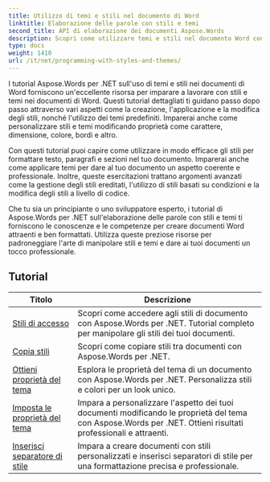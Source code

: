 ```yaml
---
title: Utilizzo di temi e stili nel documento di Word
linktitle: Elaborazione delle parole con stili e temi
second_title: API di elaborazione dei documenti Aspose.Words
description: Scopri come utilizzare temi e stili nel documento Word con Aspose.Words per .NET. Scopri come creare, applicare e personalizzare stili e temi nei tuoi documenti Word con esercitazioni dettagliate ed esempi di codice C#.
type: docs
weight: 1410
url: /it/net/programming-with-styles-and-themes/
---
```

I tutorial Aspose.Words per .NET sull'uso di temi e stili nei documenti di Word forniscono un'eccellente risorsa per imparare a lavorare con stili e temi nei documenti di Word. Questi tutorial dettagliati ti guidano passo dopo passo attraverso vari aspetti come la creazione, l'applicazione e la modifica degli stili, nonché l'utilizzo dei temi predefiniti. Imparerai anche come personalizzare stili e temi modificando proprietà come carattere, dimensione, colore, bordi e altro.

Con questi tutorial puoi capire come utilizzare in modo efficace gli stili per formattare testo, paragrafi e sezioni nel tuo documento. Imparerai anche come applicare temi per dare al tuo documento un aspetto coerente e professionale. Inoltre, queste esercitazioni trattano argomenti avanzati come la gestione degli stili ereditati, l'utilizzo di stili basati su condizioni e la modifica degli stili a livello di codice.

Che tu sia un principiante o uno sviluppatore esperto, i tutorial di Aspose.Words per .NET sull'elaborazione delle parole con stili e temi ti forniscono le conoscenze e le competenze per creare documenti Word attraenti e ben formattati. Utilizza queste preziose risorse per padroneggiare l'arte di manipolare stili e temi e dare ai tuoi documenti un tocco professionale.

 ## Tutorial
| Titolo | Descrizione |
| --- | --- |
| [Stili di accesso](./access-styles/) | Scopri come accedere agli stili di documento con Aspose.Words per .NET. Tutorial completo per manipolare gli stili dei tuoi documenti. |
| [Copia stili](./copy-styles/) | Scopri come copiare stili tra documenti con Aspose.Words per .NET. |
| [Ottieni proprietà del tema](./get-theme-properties/) | Esplora le proprietà del tema di un documento con Aspose.Words per .NET. Personalizza stili e colori per un look unico. |
| [Imposta le proprietà del tema](./set-theme-properties/) | Impara a personalizzare l'aspetto dei tuoi documenti modificando le proprietà del tema con Aspose.Words per .NET. Ottieni risultati professionali e attraenti. |
| [Inserisci separatore di stile](./insert-style-separator/) | Impara a creare documenti con stili personalizzati e inserisci separatori di stile per una formattazione precisa e professionale. |
